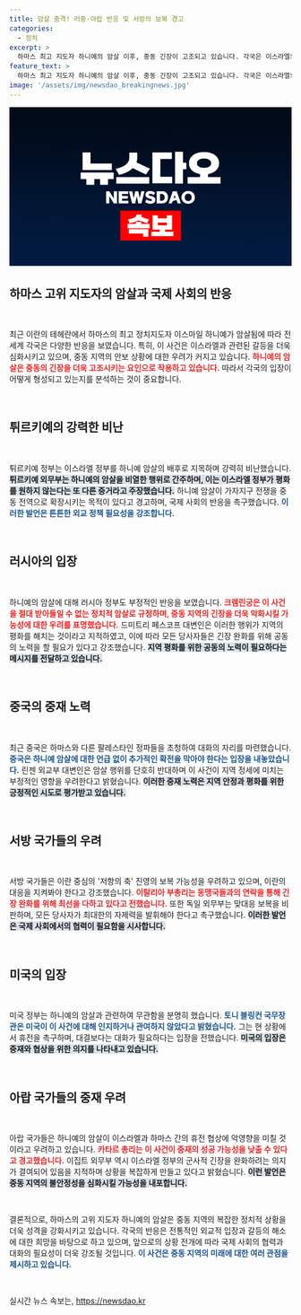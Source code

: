 ```yaml
---
title: 암살 충격! 러중·아랍 반응 및 서방의 보복 경고
categories:
  - 정치
excerpt: >
  하마스 최고 지도자 하니예의 암살 이후, 중동 긴장이 고조되고 있습니다. 각국은 이스라엘의 책임을 언급하며 반발하고, 협상이 위태로워질까 우려합니다. 이번 사건이 지역 평화에 미칠 영향은? 클릭해서 더 알아보세요!
feature_text: >
  하마스 최고 지도자 하니예의 암살 이후, 중동 긴장이 고조되고 있습니다. 각국은 이스라엘의 책임을 언급하며 반발하고, 협상이 위태로워질까 우려합니다. 이번 사건이 지역 평화에 미칠 영향은? 클릭해서 더 알아보세요!
image: '/assets/img/newsdao_breakingnews.jpg'
---
```


<p><img src="/assets/img/newsdao_breakingnews.jpg" alt="pcversion 속보" /></p>

<h2 data-ke-size="size26">하마스 고위 지도자의 암살과 국제 사회의 반응</h2>

<p data-ke-size="size16">&nbsp;</p>

<p data-ke-size="size16">최근 이란의 테헤란에서 하마스의 최고 정치지도자 이스마일 하니예가 암살됨에 따라 전 세계 각국은 다양한 반응을 보였습니다. 특히, 이 사건은 이스라엘과 관련된 갈등을 더욱 심화시키고 있으며, 중동 지역의 안보 상황에 대한 우려가 커지고 있습니다. <b><span style="color: #ee2323;">하니예의 암살은 중동의 긴장을 더욱 고조시키는 요인으로 작용하고 있습니다.</span></b> 따라서 각국의 입장이 어떻게 형성되고 있는지를 분석하는 것이 중요합니다. </p>

<p data-ke-size="size16">&nbsp;</p>

<h2 data-ke-size="size26">튀르키예의 강력한 비난</h2>

<p data-ke-size="size16">&nbsp;</p>

<p data-ke-size="size16">튀르키예 정부는 이스라엘 정부를 하니예 암살의 배후로 지목하며 강력히 비난했습니다. <b><span style="background-color: #21538527;">튀르키예 외무부는 하니예의 암살을 비열한 행위로 간주하며, 이는 이스라엘 정부가 평화를 원하지 않는다는 또 다른 증거라고 주장했습니다.</span></b> 하니예 암살이 가자지구 전쟁을 중동 전역으로 확장시키는 목적이 있다고 경고하며, 국제 사회의 반응을 촉구했습니다. <b><span style="color: #1a5490;">이러한 발언은 튼튼한 외교 정책 필요성을 강조합니다.</span></b></p>

<p data-ke-size="size16">&nbsp;</p>

<h2 data-ke-size="size26">러시아의 입장</h2>

<p data-ke-size="size16">&nbsp;</p>

<p data-ke-size="size16">하니예의 암살에 대해 러시아 정부도 부정적인 반응을 보였습니다. <b><span style="color: #ee2323;">크렘린궁은 이 사건을 절대 받아들일 수 없는 정치적 암살로 규정하며, 중동 지역의 긴장을 더욱 악화시킬 가능성에 대한 우려를 표명했습니다.</span></b> 드미트리 페스코프 대변인은 이러한 행위가 지역의 평화를 해치는 것이라고 지적하였고, 이에 따라 모든 당사자들은 긴장 완화를 위해 공동의 노력을 할 필요가 있다고 강조했습니다. <b><span style="background-color: #21538527;">지역 평화를 위한 공동의 노력이 필요하다는 메시지를 전달하고 있습니다.</span></b></p>

<p data-ke-size="size16">&nbsp;</p>

<h2 data-ke-size="size26">중국의 중재 노력</h2>

<p data-ke-size="size16">&nbsp;</p>

<p data-ke-size="size16">최근 중국은 하마스와 다른 팔레스타인 정파들을 초청하여 대화의 자리를 마련했습니다. <b><span style="color: #1a5490;">중국은 하니예 암살에 대한 언급 없이 추가적인 확전을 막아야 한다는 입장을 내놓았습니다.</span></b> 린젠 외교부 대변인은 암살 행위를 단호히 반대하며 이 사건이 지역 정세에 미치는 부정적인 영향을 우려한다고 밝혔습니다. <b><span style="background-color: #21538527;">이러한 중재 노력은 지역 안정과 평화를 위한 긍정적인 시도로 평가받고 있습니다.</span></b></p>

<p data-ke-size="size16">&nbsp;</p>

<h2 data-ke-size="size26">서방 국가들의 우려</h2>

<p data-ke-size="size16">&nbsp;</p>

<p data-ke-size="size16">서방 국가들은 이란 중심의 '저항의 축' 진영의 보복 가능성을 우려하고 있으며, 이란의 대응을 지켜봐야 한다고 강조했습니다. <b><span style="color: #ee2323;">이탈리아 부총리는 동맹국들과의 연락을 통해 긴장 완화를 위해 최선을 다하고 있다고 전했습니다.</span></b> 또한 독일 외무부는 맞대응 보복을 비판하며, 모든 당사자가 최대한의 자제력을 발휘해야 한다고 촉구했습니다. <b><span style="background-color: #21538527;">이러한 발언은 국제 사회에서의 협력이 필요함을 시사합니다.</span></b></p>

<p data-ke-size="size16">&nbsp;</p>

<h2 data-ke-size="size26">미국의 입장</h2>

<p data-ke-size="size16">&nbsp;</p>

<p data-ke-size="size16">미국 정부는 하니예의 암살과 관련하여 무관함을 분명히 했습니다. <b><span style="color: #1a5490;">토니 블링컨 국무장관은 미국이 이 사건에 대해 인지하거나 관여하지 않았다고 밝혔습니다.</span></b> 그는 현 상황에서 휴전을 촉구하며, 대결보다는 대화가 필요하다는 입장을 전했습니다. <b><span style="background-color: #21538527;">미국의 입장은 중재와 협상을 위한 의지를 나타내고 있습니다.</span></b></p>

<p data-ke-size="size16">&nbsp;</p>

<h2 data-ke-size="size26">아랍 국가들의 중재 우려</h2>

<p data-ke-size="size16">&nbsp;</p>

<p data-ke-size="size16">아랍 국가들은 하니예의 암살이 이스라엘과 하마스 간의 휴전 협상에 악영향을 미칠 것이라고 우려하고 있습니다. <b><span style="color: #ee2323;">카타르 총리는 이 사건이 중재의 성공 가능성을 낮출 수 있다고 경고했습니다.</span></b> 이집트 외무부 역시 이스라엘 정부의 군사적 긴장을 완화하려는 의지가 결여되어 있음을 지적하며 상황을 복잡하게 만들고 있다고 밝혔습니다. <b><span style="background-color: #21538527;">이런 발언은 중동 지역의 불안정성을 심화시킬 가능성을 내포합니다.</span></b></p>

<p data-ke-size="size16">&nbsp;</p>

<p data-ke-size="size16">결론적으로, 하마스의 고위 지도자 하니예의 암살은 중동 지역의 복잡한 정치적 상황을 더욱 성격을 강화시키고 있습니다. 각국의 반응은 전통적인 외교적 입장과 갈등의 해소에 대한 희망을 바탕으로 하고 있으며, 앞으로의 상황 전개에 따라 국제 사회의 협력과 대화의 필요성이 더욱 강조될 것입니다. <b><span style="color: #1a5490;">이 사건은 중동 지역의 미래에 대한 여러 관점을 제시하고 있습니다.</span></b></p>

<p data-ke-size="size16">&nbsp;</p>
실시간 뉴스 속보는, <a href="https://newsdao.kr" rel="dofollow">https://newsdao.kr</a>


